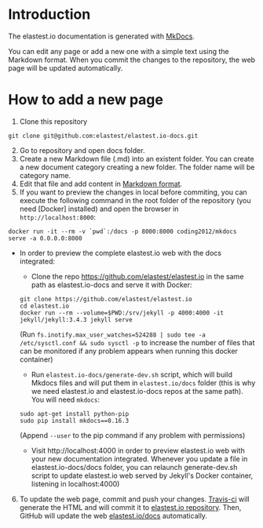 # Introduction
The elastest.io documentation is generated with [MkDocs](http://www.mkdocs.org). 

You can edit any page or add a new one with a simple text using the Markdown format. When you commit the changes to the repository, the web page will be updated automatically.

# How to add a new page

1. Clone this repository
```
git clone git@github.com:elastest/elastest.io-docs.git
```
2. Go to repository and open docs folder.
3. Create a new Markdown file (.md) into an existent folder. You can create a new document category creating a new folder. The folder name will be category name.
4. Edit that file and add content in [Markdown format](https://github.com/adam-p/markdown-here/wiki/Markdown-Cheatsheet).
5. If you want to preview the changes in local before commiting, you can execute the following command in the root folder of the repository (you need [Docker] installed) and open the browser in `http://localhost:8000`:

```
docker run -it --rm -v `pwd`:/docs -p 8000:8000 coding2012/mkdocs serve -a 0.0.0.0:8000
```

* In order to preview the complete elastest.io web with the docs integrated:
    * Clone the repo https://github.com/elastest/elastest.io in the same path as elastest.io-docs and serve it with Docker:

    ```
    git clone https://github.com/elastest/elastest.io
    cd elastest.io
    docker run --rm --volume=$PWD:/srv/jekyll -p 4000:4000 -it jekyll/jekyll:3.4.3 jekyll serve 
    ```

    (Run `fs.inotify.max_user_watches=524288 | sudo tee -a /etc/sysctl.conf && sudo sysctl -p` to increase the number of files that can be monitored if any problem appears when running this docker container)

    * Run `elastest.io-docs/generate-dev.sh` script, which will build Mkdocs files and will put them in `elastest.io/docs` folder (this is why we need elastest.io and elastest.io-docs repos at the same path). You will need `mkdocs`:

    ```
    sudo apt-get install python-pip
    sudo pip install mkdocs==0.16.3
    ```

    (Append `--user` to the pip command if any problem with permissions)

    * Visit http://localhost:4000 in order to preview elastest.io web with your new documentation integrated. Whenever you update a file in elastest.io-docs/docs folder, you can relaunch generate-dev.sh script to update elastest.io web served by Jekyll's Docker container, listening in localhost:4000)

6. To update the web page, commit and push your changes. [Travis-ci](https://travis-ci.org/elastest/elastest.io-docs/builds/213810417) will generate the HTML and will commit it to [elastest.io repository](https://github.com/elastest/elastest.io). Then, GitHub will update the web [elastest.io/docs](http://elastest.io/docs) automatically.
